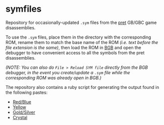 # symfiles

Repository for occasionally-updated `.sym` files from the [pret](https://github.com/pret) GB/GBC game disassemblies.

To use the `.sym` files, place them in the directory with the corresponding ROM, rename them to match the base name of the ROM *(i.e. text before the file extension is the same)*, then load the ROM in [BGB](http://bgb.bircd.org/) and open the debugger to have convenient access to all the symbols from the pret disassemblies.

*(NOTE: You can also do `File > Reload SYM file` directly from the BGB debugger, in the event you create/update a `.sym` file while the corresponding ROM was already open in BGB.)*

The repository also contains a ruby script for generating the output found in the following pastes:
* [Red/Blue](https://pastebin.com/97PCQTR6)
* [Yellow](https://pastebin.com/Zhk6vxiM)
* [Gold/Silver](https://pastebin.com/d2i32BUN)
* [Crystal](https://pastebin.com/54peVZKy)